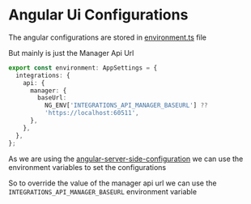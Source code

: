 # Angular Ui Configurations 

The angular configurations are stored in [environment.ts](https://github.com/dev-vinicius-andrade/snake-game/blob/main/src/Application/Application.Ui.Angular/src/environments/environment.ts) file

But mainly is just the Manager Api Url

```typescript
export const environment: AppSettings = {
  integrations: {
    api: {
      manager: {
        baseUrl:
          NG_ENV['INTEGRATIONS_API_MANAGER_BASEURL'] ??
          'https://localhost:60511',
      },
    },
  },
};
```


As we are using the [angular-server-side-configuration](https://www.npmjs.com/package/angular-server-side-configuration) we can use the environment variables to set the configurations

So to override the value of the manager api url we can use the `INTEGRATIONS_API_MANAGER_BASEURL` environment variable

